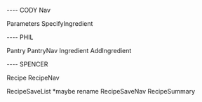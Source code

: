 ---- CODY
Nav

Parameters
  SpecifyIngredient

---- PHIL
 
Pantry
  PantryNav
  Ingredient
  AddIngredient

---- SPENCER

Recipe
  RecipeNav

RecipeSaveList *maybe rename
  RecipeSaveNav
  RecipeSummary
